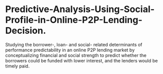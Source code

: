 # Predictive-Analysis-Using-Social-Profile-in-Online-P2P-Lending-Decision.
Studying the borrower-, loan- and social- related determinants of performance predictability in an online P2P lending market by conceptualizing financial and social strength to predict whether the borrowers could be funded with lower interest, and the lenders would be timely paid.
